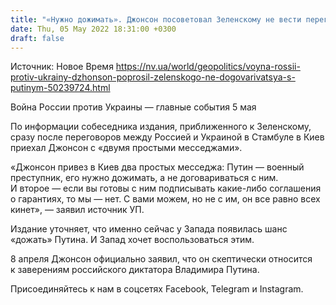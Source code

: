 ```yaml
---
title: "«Нужно дожимать». Джонсон посоветовал Зеленскому не вести переговоры с Путиным — УП"
date: Thu, 05 May 2022 18:31:00 +0300
draft: false
---
```

Источник: Новое Время https://nv.ua/world/geopolitics/voyna-rossii-protiv-ukrainy-dzhonson-poprosil-zelenskogo-ne-dogovarivatsya-s-putinym-50239724.html


Война России против Украины — главные события 5 мая

 По информации собеседника издания, приближенного к Зеленскому, сразу после переговоров между Россией и Украиной в Стамбуле в Киев приехал Джонсон с «двумя простыми месседжами».

«Джонсон привез в Киев два простых месседжа: Путин — военный преступник, его нужно дожимать, а не договариваться с ним. И второе — если вы готовы с ним подписывать какие-либо соглашения о гарантиях, то мы — нет. С вами можем, но не с им, он все равно всех кинет», — заявил источник УП.

Издание уточняет, что именно сейчас у Запада появилась шанс «дожать» Путина. И Запад хочет воспользоваться этим.

8 апреля Джонсон официально заявил, что он скептически относится к заверениям российского диктатора Владимира Путина.

Присоединяйтесь к нам в соцсетях Facebook, Telegram и Instagram.
